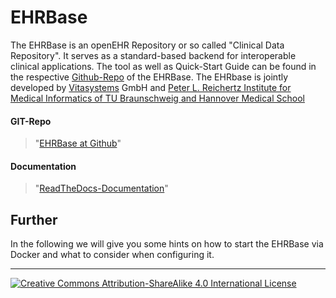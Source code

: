# EHRBase

The EHRBase is an openEHR Repository or so called "Clinical Data Repository". It serves as a standard-based backend for interoperable clinical applications. The tool as well as Quick-Start Guide can be found in the respective [Github-Repo]() of the EHRBase. The EHRbase is jointly developed by [Vitasystems](https://www.vitagroup.ag/de/ueber-uns/vitasystems) GmbH and [Peter L. Reichertz Institute for Medical Informatics of TU Braunschweig and Hannover Medical School](https://www.plri.de)

#### GIT-Repo

> "[EHRBase at Github](https://github.com/ehrbase/ehrbase)"

#### Documentation 

> "[ReadTheDocs-Documentation](https://ehrbase.readthedocs.io/en/latest/index.html)"

## Further
In the following we will give you some hints on how to start the EHRBase via Docker and what to consider when configuring it.

---
[![Creative Commons Attribution-ShareAlike 4.0 International License](https://i.creativecommons.org/l/by-sa/4.0/88x31.png "Creative Commons Attribution-ShareAlike 4.0 International License")](http://creativecommons.org/licenses/by-sa/4.0/)